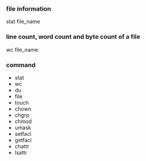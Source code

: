 
### file information
stat file_name

### line count, word count and byte count of a file
wc file_name

### 







### command 
 * stat
 * wc
 * du
 * file  
 * touch
 * chown
 * chgrp
 * chmod
 * umask
 * setfacl
 * getfacl 
 * chattr
 * lsattr
